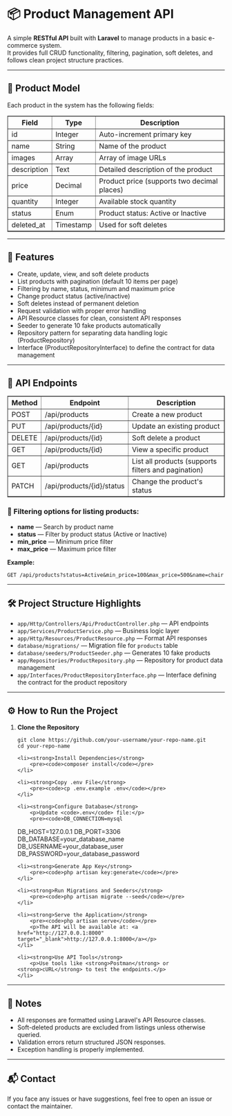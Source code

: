 <!DOCTYPE html>
<html lang="en">
<head>
    <meta charset="UTF-8">
    <meta name="viewport" content="width=device-width, initial-scale=1.0">
</head>
<body>
    <h1>📦 Product Management API</h1>

<p>A simple <strong>RESTful API</strong> built with <strong>Laravel</strong> to manage products in a basic e-commerce system.<br>
It provides full CRUD functionality, filtering, pagination, soft deletes, and follows clean project structure practices.</p>

<hr>

<h2>🛒 Product Model</h2>

<p>Each product in the system has the following fields:</p>

<table border="1" cellpadding="5" cellspacing="0">
    <thead>
        <tr>
            <th>Field</th>
            <th>Type</th>
            <th>Description</th>
        </tr>
    </thead>
    <tbody>
        <tr>
            <td>id</td>
            <td>Integer</td>
            <td>Auto-increment primary key</td>
        </tr>
        <tr>
            <td>name</td>
            <td>String</td>
            <td>Name of the product</td>
        </tr>
        <tr>
            <td>images</td>
            <td>Array</td>
            <td>Array of image URLs</td>
        </tr>
        <tr>
            <td>description</td>
            <td>Text</td>
            <td>Detailed description of the product</td>
        </tr>
        <tr>
            <td>price</td>
            <td>Decimal</td>
            <td>Product price (supports two decimal places)</td>
        </tr>
        <tr>
            <td>quantity</td>
            <td>Integer</td>
            <td>Available stock quantity</td>
        </tr>
        <tr>
            <td>status</td>
            <td>Enum</td>
            <td>Product status: Active or Inactive</td>
        </tr>
        <tr>
            <td>deleted_at</td>
            <td>Timestamp</td>
            <td>Used for soft deletes</td>
        </tr>
    </tbody>
</table>

<hr>

<h2>🚀 Features</h2>
<ul>
    <li>Create, update, view, and soft delete products</li>
    <li>List products with pagination (default 10 items per page)</li>
    <li>Filtering by name, status, minimum and maximum price</li>
    <li>Change product status (active/inactive)</li>
    <li>Soft deletes instead of permanent deletion</li>
    <li>Request validation with proper error handling</li>
    <li>API Resource classes for clean, consistent API responses</li>
    <li>Seeder to generate 10 fake products automatically</li>
    <li>Repository pattern for separating data handling logic (ProductRepository)</li>
    <li>Interface (ProductRepositoryInterface) to define the contract for data management</li>
</ul>


<hr>

<h2>📂 API Endpoints</h2>

<table border="1" cellpadding="5" cellspacing="0">
    <thead>
        <tr>
            <th>Method</th>
            <th>Endpoint</th>
            <th>Description</th>
        </tr>
    </thead>
    <tbody>
        <tr>
            <td>POST</td>
            <td>/api/products</td>
            <td>Create a new product</td>
        </tr>
        <tr>
            <td>PUT</td>
            <td>/api/products/{id}</td>
            <td>Update an existing product</td>
        </tr>
        <tr>
            <td>DELETE</td>
            <td>/api/products/{id}</td>
            <td>Soft delete a product</td>
        </tr>
        <tr>
            <td>GET</td>
            <td>/api/products/{id}</td>
            <td>View a specific product</td>
        </tr>
        <tr>
            <td>GET</td>
            <td>/api/products</td>
            <td>List all products (supports filters and pagination)</td>
        </tr>
        <tr>
            <td>PATCH</td>
            <td>/api/products/{id}/status</td>
            <td>Change the product's status</td>
        </tr>
    </tbody>
</table>

<h3>🔎 Filtering options for listing products:</h3>
<ul>
    <li><strong>name</strong> — Search by product name</li>
    <li><strong>status</strong> — Filter by product status (Active or Inactive)</li>
    <li><strong>min_price</strong> — Minimum price filter</li>
    <li><strong>max_price</strong> — Maximum price filter</li>
</ul>

<p><strong>Example:</strong></p>
<pre><code>GET /api/products?status=Active&amp;min_price=100&amp;max_price=500&amp;name=chair</code></pre>

<hr>

<h2>🛠️ Project Structure Highlights</h2>
<ul>
    <li><code>app/Http/Controllers/Api/ProductController.php</code> — API endpoints</li>
    <li><code>app/Services/ProductService.php</code> — Business logic layer</li>
    <li><code>app/Http/Resources/ProductResource.php</code> — Format API responses</li>
    <li><code>database/migrations/</code> — Migration file for <code>products</code> table</li>
    <li><code>database/seeders/ProductSeeder.php</code> — Generates 10 fake products</li>
    <li><code>app/Repositories/ProductRepository.php</code> — Repository for product data management</li>
    <li><code>app/Interfaces/ProductRepositoryInterface.php</code> — Interface defining the contract for the product repository</li>
</ul>


<hr>

<h2>⚙️ How to Run the Project</h2>

<ol>
    <li><strong>Clone the Repository</strong>
        <pre><code>git clone https://github.com/your-username/your-repo-name.git
cd your-repo-name</code></pre>
    </li>

    <li><strong>Install Dependencies</strong>
        <pre><code>composer install</code></pre>
    </li>

    <li><strong>Copy .env File</strong>
        <pre><code>cp .env.example .env</code></pre>
    </li>

    <li><strong>Configure Database</strong>
        <p>Update <code>.env</code> file:</p>
        <pre><code>DB_CONNECTION=mysql

DB_HOST=127.0.0.1
DB_PORT=3306
DB_DATABASE=your_database_name
DB_USERNAME=your_database_user
DB_PASSWORD=your_database_password</code></pre>

</li>

    <li><strong>Generate App Key</strong>
        <pre><code>php artisan key:generate</code></pre>
    </li>

    <li><strong>Run Migrations and Seeders</strong>
        <pre><code>php artisan migrate --seed</code></pre>
    </li>

    <li><strong>Serve the Application</strong>
        <pre><code>php artisan serve</code></pre>
        <p>The API will be available at: <a href="http://127.0.0.1:8000" target="_blank">http://127.0.0.1:8000</a></p>
    </li>

    <li><strong>Use API Tools</strong>
        <p>Use tools like <strong>Postman</strong> or <strong>cURL</strong> to test the endpoints.</p>
    </li>

</ol>

<hr>

<h2>📄 Notes</h2>

<ul>
    <li>All responses are formatted using Laravel's API Resource classes.</li>
    <li>Soft-deleted products are excluded from listings unless otherwise queried.</li>
    <li>Validation errors return structured JSON responses.</li>
    <li>Exception handling is properly implemented.</li>
</ul>

<hr>


<h2>📬 Contact</h2>

<p>If you face any issues or have suggestions, feel free to open an issue or contact the maintainer.</p>

</body>
</html>
